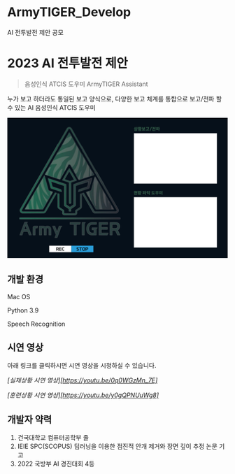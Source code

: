 # ArmyTIGER_Develop
 AI 전투발전 제안 공모


# 2023 AI 전투발전 제안
> 음성인식 ATCIS 도우미 ArmyTIGER Assistant

누가 보고 하더라도 통일된 보고 양식으로, 다양한 보고 체계를 통합으로 보고/전파 할 수 있는 AI 음성인식 ATCIS 도우미

![](./IMG/main.png)

## 개발 환경

Mac OS

Python 3.9

Speech Recognition


## 시연 영상

아래 링크를 클릭하시면 시연 영상을 시청하실 수 있습니다.

_[실제상황 시연 영상][https://youtu.be/0q0WGzMn_7E]_

_[훈련상황 시연 영상][https://youtu.be/y0gQPNUuWg8]_

## 개발자 약력

1. 건국대학교 컴퓨터공학부 졸
2. IEIE SPC(SCOPUS) 딥러닝을 이용한 점진적 안개 제거와 장면 깊이 추정 논문 기고
3. 2022 국방부 AI 경진대회 4등